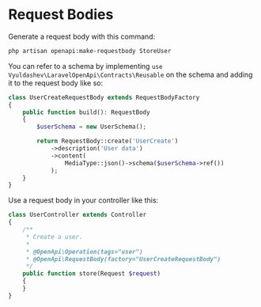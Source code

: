 # Request Bodies

Generate a request body with this command:

```bash
php artisan openapi:make-requestbody StoreUser
```

You can refer to a schema by implementing `use Vyuldashev\LaravelOpenApi\Contracts\Reusable` on the schema and adding it to the request body like so:

```php
class UserCreateRequestBody extends RequestBodyFactory
{
    public function build(): RequestBody
    {
        $userSchema = new UserSchema();

        return RequestBody::create('UserCreate')
            ->description('User data')
            ->content(
                MediaType::json()->schema($userSchema->ref())
            );
    }
}
```

Use a request body in your controller like this:

```php
class UserController extends Controller
{
    /**
     * Create a user.
     *
     * @OpenApi\Operation(tags="user")
     * @OpenApi\RequestBody(factory="UserCreateRequestBody")
     */
    public function store(Request $request)
    {
    }
}
```

